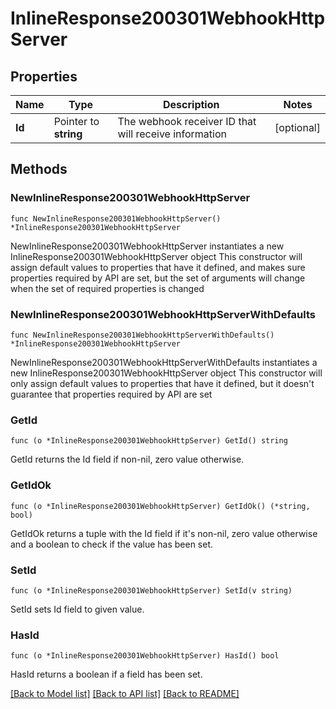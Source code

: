 # InlineResponse200301WebhookHttpServer

## Properties

Name | Type | Description | Notes
------------ | ------------- | ------------- | -------------
**Id** | Pointer to **string** | The webhook receiver ID that will receive information | [optional] 

## Methods

### NewInlineResponse200301WebhookHttpServer

`func NewInlineResponse200301WebhookHttpServer() *InlineResponse200301WebhookHttpServer`

NewInlineResponse200301WebhookHttpServer instantiates a new InlineResponse200301WebhookHttpServer object
This constructor will assign default values to properties that have it defined,
and makes sure properties required by API are set, but the set of arguments
will change when the set of required properties is changed

### NewInlineResponse200301WebhookHttpServerWithDefaults

`func NewInlineResponse200301WebhookHttpServerWithDefaults() *InlineResponse200301WebhookHttpServer`

NewInlineResponse200301WebhookHttpServerWithDefaults instantiates a new InlineResponse200301WebhookHttpServer object
This constructor will only assign default values to properties that have it defined,
but it doesn't guarantee that properties required by API are set

### GetId

`func (o *InlineResponse200301WebhookHttpServer) GetId() string`

GetId returns the Id field if non-nil, zero value otherwise.

### GetIdOk

`func (o *InlineResponse200301WebhookHttpServer) GetIdOk() (*string, bool)`

GetIdOk returns a tuple with the Id field if it's non-nil, zero value otherwise
and a boolean to check if the value has been set.

### SetId

`func (o *InlineResponse200301WebhookHttpServer) SetId(v string)`

SetId sets Id field to given value.

### HasId

`func (o *InlineResponse200301WebhookHttpServer) HasId() bool`

HasId returns a boolean if a field has been set.


[[Back to Model list]](../README.md#documentation-for-models) [[Back to API list]](../README.md#documentation-for-api-endpoints) [[Back to README]](../README.md)



